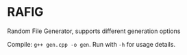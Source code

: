 # RAFIG
Random File Generator, supports different generation options

Compile: `g++ gen.cpp -o gen`. Run with `-h` for usage details.

